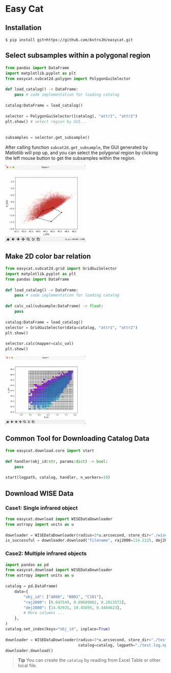 # Easy Cat

## Installation
```shell
$ pip install git+https://github.com/AstroJH/easycat.git
```

## Select subsamples within a polygonal region
```Python
from pandas import DataFrame
import matplotlib.pyplot as plt
from easycat.subcat2d.polygon import PolygonGuiSelector

def load_catalog() -> DataFrame:
    pass # code implementation for loading catalog

catalog:DataFrame = load_catalog()

selector = PolygonGuiSelector([catalog], "attr1", "attr2")
plt.show() # select region by GUI...


subsamples = selector.get_subsample()
```
After calling function `subcat2d.get_subsample`, the GUI generated by Matlotlib will pop up, and you can select the polygonal region by clicking the left mouse button to get the subsamples within the region.

<img src="./figures/demo_subcat2d_1.png" width="50%" alt="demonstration_of_subcat2d_1">

## Make 2D color bar relation
```Python
from easycat.subcat2d.grid import GridGuiSelector
import matplotlib.pyplot as plt
from pandas import DataFrame

def load_catalog() -> DataFrame:
    pass # code implementation for loading catalog

def calc_val(subsample:DataFrame) -> float:
    pass

catalog:DataFrame = load_catalog()
selector = GridGuiSelector(data=catalog, "attr1", "attr2")
plt.show()

selector.calc(mapper=calc_val)
plt.show()
```

<img src="./figures/demo_subcat2d_2.png" width="50%" alt="demonstration_of_subcat2d_2">

## Common Tool for Downloading Catalog Data
```Python
from easycat.download.core import start

def handler(obj_id:str, params:dict) -> bool:
    pass

start(logpath, catalog, handler, n_workers=10)
```

## Download WISE Data
### Case1: Single infrared object
```Python
from easycat.download import WISEDataDownloader
from astropy import units as u

downloader = WISEDataDownloader(radius=3*u.arcsecond, store_dir="./wise_data/")
is_successful = downloader.download("filename", raj2000=114.2125, dej2000=65.6025)
```

### Case2: Multiple infrared objects
```Python
import pandas as pd
from easycat.download import WISEDataDownloader
from astropy import units as u

catalog = pd.DataFrame(
    data={
        "obj_id": ["A000", "B001", "C101"],
        "raj2000": [0.047549, 0.09689882, 0.2813572],
        "dej2000": [14.92935, 19.45895, 0.4404623],
        # More columns ...
    },
)
catalog.set_index(keys="obj_id", inplace=True)

downloader = WISEDataDownloader(radius=3*u.arcsecond, store_dir="./test_store_dir",
                                catalog=catalog, logpath="./test.log.npy")
downloader.download()
```

> **Tip**
> You can create the `catalog` by reading from Excel Table or other local file.